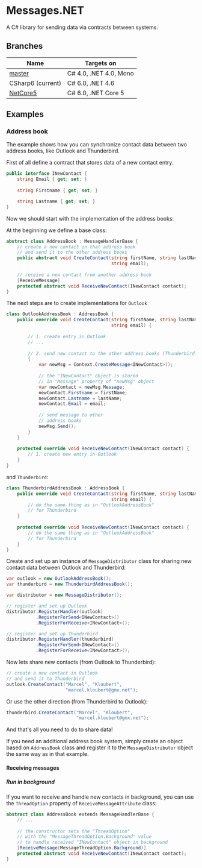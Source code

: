 # Messages.NET

A C# library for sending data via contracts between systems.

## Branches

| Name  | Targets on  |
| ----- | ----------- |
| [master](https://github.com/mkloubert/Messages.NET)  | C# 4.0, .NET 4.0, Mono  |
| CSharp6 (current)  | C# 6.0, .NET 4.6  |
| [NetCore5](https://github.com/mkloubert/Messages.NET/tree/NetCore5)  | C# 6.0, .NET Core 5  |

## Examples

### Address book

The example shows how you can synchronize contact data between two address books, like Outlook and Thunderbird.

First of all define a contract that stores data of a new contact entry.

```csharp
public interface INewContact {
    string Email { get; set; }
    
    string Firstname { get; set; }

    string Lastname { get; set; }
}
```

Now we should start with the implementation of the address books:

At the beginning we define a base class:

```csharp
abstract class AddressBook : MessageHandlerBase {
    // create a new contact in that address book
    // and send it to the other address books
    public abstract void CreateContact(string firstName, string lastName,
                                       string email);
                          
    // receive a new contact from another address book             
    [ReceiveMessage]
    protected abstract void ReceiveNewContact(INewContact contact);
}
```

The next steps are to create implementations for `Outlook`

```csharp
class OutlookAddressBook : AddressBook {
    public override void CreateContact(string firstName, string lastName,
                                       string email) {
                                       
        // 1. create entry in Outlook
        // ...
        
        // 2. send new contact to the other address books (Thunderbird in that case)
        {
            var newMsg = Context.CreateMessage<INewContact>();
        
            // the "INewContact" object is stored
            // in "Message" property of "newMsg" object
            var newContact = newMsg.Message;
            newContact.Firstname = firstName;
            newContact.Lastname = lastName;
            newContact.Email = email;
            
            // send message to other
            // address books
            newMsg.Send();
        }
    }           
    
    protected override void ReceiveNewContact(INewContact contact) {
        // 1. create new entry in Outlook
    }
}
```

and `Thunderbird`:

```csharp
class ThunderbirdAddressBook : AddressBook {
    public override void CreateContact(string firstName, string lastName,
                                       string email) {
        // do the same thing as in "OutlookAddressBook"
        // for Thunderbird
    }
    
    protected override void ReceiveNewContact(INewContact contact) {
        // do the same thing as in "OutlookAddressBook"
        // for Thunderbird
    }
}
```

Create and set up an instance of `MessageDistributor` class for sharing new contact data between Outlook and Thunderbird:

```csharp
var outlook = new OutlookAddressBook();
var thunderbird = new ThunderbirdAddressBook();

var distributor = new MessageDistributor();

// register and set up Outlook
distributor.RegisterHandler(outlook)
           .RegisterForSend<INewContact>()
           .RegisterForReceive<INewContact>();

// register and set up Thunderbird           
distributor.RegisterHandler(thunderbird)
           .RegisterForSend<INewContact>()
           .RegisterForReceive<INewContact>();
```

Now lets share new contacts (from Outlook to Thunderbird):

```csharp
// create a new contact in Outlook
// and send it to Thunderbird
outlook.CreateContact("Marcel", "Kloubert",
                      "marcel.kloubert@gmx.net");
```

Or use the other direction (from Thunderbird to Outlook):

```csharp
thunderbird.CreateContact("Marcel", "Kloubert",
                          "marcel.kloubert@gmx.net");
```

And that's all you need to do to share data!

If you need an additional address book system, simply create an object based on `AddressBook` class and register it to the `MessageDistributor` object the same way as in that example.

#### Receiving messages

##### Run in background

If you want to receive and handle new contacts in background, you can use the `ThreadOption` property of `ReceiveMessageAttribute` class:

```csharp
abstract class AddressBook extends MessageHandlerBase {
    // ...
                          
    // the constructor sets the "ThreadOption"
    // with the "MessageThreadOption.Background" value
    // to handle received "INewContact" object in background
    [ReceiveMessage(MessageThreadOption.Background)]
    protected abstract void ReceiveNewContact(INewContact contact);
}
```
